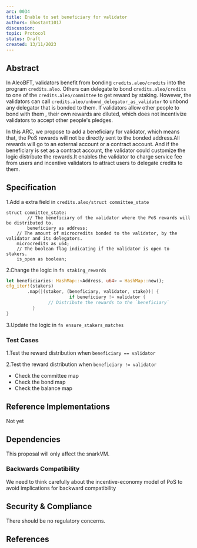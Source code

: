 ```yaml
---
arc: 0034
title: Enable to set beneficiary for validator
authors: Ghostant1017
discussion: 
topic: Protocol
status: Draft
created: 13/11/2023
---
```


## Abstract

In AleoBFT, validators benefit from bonding `credits.aleo/credits` into the program `credits.aleo`. Others can delegate to bond `credits.aleo/credits` to one of the `credits.aleo/committee` to get reward by staking. However, the validators can call `credits.aleo/unbond_delegator_as_validator` to unbond any delegator that is bonded to them. If validators allow other people to bond with them , their own rewards are diluted, which does not incentivize validators to accept other people's pledges.

In this ARC, we propose to add a beneficiary for validator, which means that, the PoS rewards will not be directly sent to the bonded address.All rewards will go to an external account or a contract account. And if the beneficiary is set as a contract account, the validator could customize the logic distribute the rewards.It enables the validator to charge service fee from users and incentive validators to attract users to delegate credits to them.

  


## Specification

<!-- Define key terminology here. -->

1.Add a extra field in `credits.aleo/struct committee_state`

```aleo
struct committee_state:
		// The beneficiary of the validator where the PoS rewards will be distributed to.
		beneficiary as address;
    // The amount of microcredits bonded to the validator, by the validator and its delegators.
    microcredits as u64;
    // The boolean flag indicating if the validator is open to stakers.
    is_open as boolean;
```

2.Change the logic in `fn staking_rewards`

```rust
let beneficiaries: HashMap::<Address, u64> = HashMap::new();
cfg_iter!(stakers)
        .map(|(staker, (beneficiary, validator, stake))| {
						if beneficiary != validator {
              	// Distribute the rewards to the `beneficiary`
          }
}
```

3.Update the logic in `fn ensure_stakers_matches`

### Test Cases

1.Test the reward distribution when `beneficiary == validator`

2.Test the reward distribution when `beneficiary != validator`

- Check the committee map
- Check the bond map
- Check the balance map




## Reference Implementations

Not yet

## Dependencies

This proposal will only affect the snarkVM.



### Backwards Compatibility

We need to think carefully about the incentive-economy model of PoS to avoid implications for backward compatibility




## Security & Compliance

There should be no regulatory concerns.




## References



